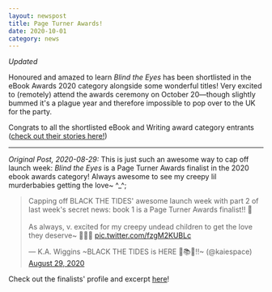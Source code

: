 ```yaml
---
layout: newspost
title: Page Turner Awards!
date: 2020-10-01
category: news
---
```

*Updated*

Honoured and amazed to learn *Blind the Eyes* has been shortlisted in the eBook Awards 2020 category alongside some wonderful titles! Very excited to (remotely) attend the awards ceremony on October 20—though slightly bummed it's a plague year and therefore impossible to pop over to the UK for the party. 

Congrats to all the shortlisted eBook and Writing award category entrants ([check out their stories here!](https://pageturnerawards.com/2020-finalists-shortlist-and-winners))

***

*Original Post, 2020-08-29:*
This is just such an awesome way to cap off launch week: *Blind the Eyes* is a Page Turner Awards finalist in the 2020 ebook awards category! Always awesome to see my creepy lil murderbabies getting the love~ ^_^;

<blockquote class="twitter-tweet" data-theme="dark"><p lang="en" dir="ltr">Capping off BLACK THE TIDES&#39; awesome launch week with part 2 of last week&#39;s secret news: book 1 is a Page Turner Awards finalist!! 🎉<br><br>As always, v. excited for my creepy undead children to get the love they deserve~ 💖💀😂 <a href="https://t.co/fzgM2KUBLc">pic.twitter.com/fzgM2KUBLc</a></p>&mdash; K.A. Wiggins ~BLACK THE TIDES is HERE 🎉📚🎉!!~ (@kaiespace) <a href="https://twitter.com/kaiespace/status/1299808083636494336?ref_src=twsrc%5Etfw">August 29, 2020</a></blockquote> <script async src="https://platform.twitter.com/widgets.js" charset="utf-8"></script>

Check out the finalists' profile and excerpt [here](https://pageturnerawards.com/ebook-award-finalists/ka-wiggins)!

